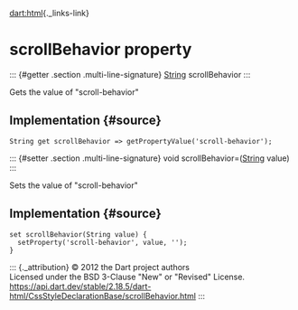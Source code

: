 [dart:html](../../dart-html/dart-html-library){._links-link}

scrollBehavior property
=======================

::: {#getter .section .multi-line-signature}
[String](../../dart-core/string-class) scrollBehavior
:::

Gets the value of \"scroll-behavior\"

Implementation {#source}
--------------

``` {.language-dart data-language="dart"}
String get scrollBehavior => getPropertyValue('scroll-behavior');
```

::: {#setter .section .multi-line-signature}
void scrollBehavior=([String](../../dart-core/string-class) value)
:::

Sets the value of \"scroll-behavior\"

Implementation {#source}
--------------

``` {.language-dart data-language="dart"}
set scrollBehavior(String value) {
  setProperty('scroll-behavior', value, '');
}
```

::: {._attribution}
© 2012 the Dart project authors\
Licensed under the BSD 3-Clause \"New\" or \"Revised\" License.\
<https://api.dart.dev/stable/2.18.5/dart-html/CssStyleDeclarationBase/scrollBehavior.html>
:::
